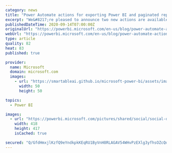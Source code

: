 ```yaml
---
category: news
title: "Power Automate actions for exporting Power BI and paginated reports now available"
excerpt: "We&#8217;re pleased to announce two new actions are available for the Power BI connector in Power Automate. Now, you may easily leverage the Power BI export API for either Power BI reports or paginated reports in your workflows in Power Automate."
publishedDateTime: 2020-09-14T07:00:00Z
originalUrl: "https://powerbi.microsoft.com/en-us/blog/power-automate-actions-for-exporting-power-bi-and-paginated-reports-now-available/"
webUrl: "https://powerbi.microsoft.com/en-us/blog/power-automate-actions-for-exporting-power-bi-and-paginated-reports-now-available/"
type: article
quality: 82
heat: 83
published: true

provider:
  name: Microsoft
  domain: microsoft.com
  images:
    - url: "https://smartableai.github.io/microsoft-power-bi/assets/images/organizations/microsoft.com-50x50.jpg"
      width: 50
      height: 50

topics:
  - Power BI

images:
  - url: "https://powerbi.microsoft.com/pictures/shared/social/social-default-image.png"
    width: 418
    height: 417
    isCached: true

secured: "Q/GfdHmxjlKzfQ9eYndkpkKEqRU1ByVnH8RLAGAV54WHvPzEXlg3yfhsOZcQdU7x7uwhtNs8Tp7lKTilSiStqCF4c3ERk05EFEJaCjxhrCMvdMNkN3GuhAwDEjDDfdP0Oxn6wtwlQwOm2lUA7Ya/ePVZ7I0VGsysvBPBS4Ta1E/xELBMbtLtxg0CHMve9O/lzUIyqEWQcDS4pLryPrkuu+H9GC3LMnLyevfXY9T20zzD0JYqQRV6HiC72N7HA1bB5pVjc3hVlAnKHjDYTOM90pGjNblmFF8Bz9hOMZUVFIbhpCAeLMRGspLQ/+B8QHRi05O9ajDRSmqPe1ZCbvUzRMjdNvRLPKKa9lzbO9xPKEM=;uSwW1qeQ7xf+RvmJ0LYonQ=="
---
```


